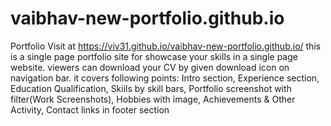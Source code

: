 # vaibhav-new-portfolio.github.io
Portfolio Visit at https://viv31.github.io/vaibhav-new-portfolio.github.io/
this is a single page portfolio site for showcase your skills in a single page website.
viewers can download your CV by given download icon on navigation bar.
it covers following points:
    Intro section,
Experience section,
Education Qualification,
Skiils by skill bars,
Portfolio screenshot with filter(Work Screenshots),
Hobbies with image,
Achievements & Other Activity,
Contact links in footer section

